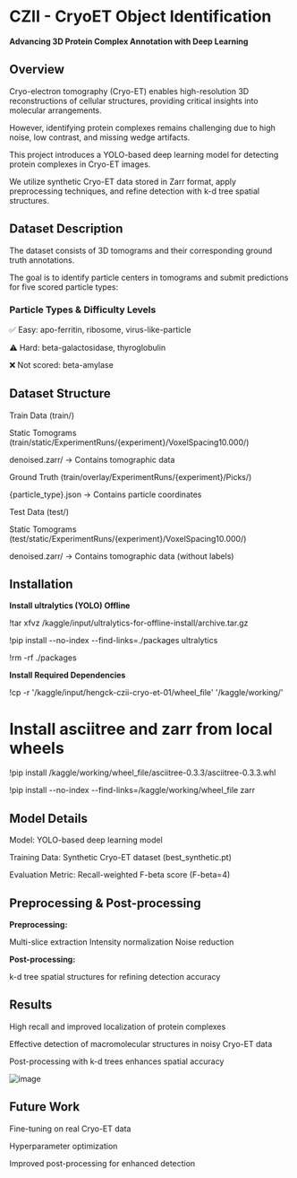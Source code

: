# CZII - CryoET Object Identification

**Advancing 3D Protein Complex Annotation with Deep Learning**

## Overview
Cryo-electron tomography (Cryo-ET) enables high-resolution 3D reconstructions of cellular structures, providing critical insights into molecular arrangements.

However, identifying protein complexes remains challenging due to high noise, low contrast, and missing wedge artifacts.

This project introduces a YOLO-based deep learning model for detecting protein complexes in Cryo-ET images.

We utilize synthetic Cryo-ET data stored in Zarr format, apply preprocessing techniques, and refine detection with k-d tree spatial structures.

## Dataset Description
The dataset consists of 3D tomograms and their corresponding ground truth annotations. 

The goal is to identify particle centers in tomograms and submit predictions for five scored particle types:

### Particle Types & Difficulty Levels

✅ Easy: apo-ferritin, ribosome, virus-like-particle

⚠️ Hard: beta-galactosidase, thyroglobulin

❌ Not scored: beta-amylase

## Dataset Structure

Train Data (train/)

Static Tomograms (train/static/ExperimentRuns/{experiment}/VoxelSpacing10.000/)

denoised.zarr/ → Contains tomographic data

Ground Truth (train/overlay/ExperimentRuns/{experiment}/Picks/)

{particle_type}.json → Contains particle coordinates

Test Data (test/)

Static Tomograms (test/static/ExperimentRuns/{experiment}/VoxelSpacing10.000/)

denoised.zarr/ → Contains tomographic data (without labels)

## Installation

**Install ultralytics (YOLO) Offline**

!tar xfvz /kaggle/input/ultralytics-for-offline-install/archive.tar.gz

!pip install --no-index --find-links=./packages ultralytics

!rm -rf ./packages

**Install Required Dependencies**

!cp -r '/kaggle/input/hengck-czii-cryo-et-01/wheel_file' '/kaggle/working/'

# Install asciitree and zarr from local wheels

!pip install /kaggle/working/wheel_file/asciitree-0.3.3/asciitree-0.3.3.whl

!pip install --no-index --find-links=/kaggle/working/wheel_file zarr

## Model Details

Model: YOLO-based deep learning model

Training Data: Synthetic Cryo-ET dataset (best_synthetic.pt)

Evaluation Metric: Recall-weighted F-beta score (F-beta=4)

## Preprocessing & Post-processing
**Preprocessing:**

Multi-slice extraction
Intensity normalization
Noise reduction

**Post-processing:**

k-d tree spatial structures for refining detection accuracy

## Results

High recall and improved localization of protein complexes

Effective detection of macromolecular structures in noisy Cryo-ET data

Post-processing with k-d trees enhances spatial accuracy

![image](https://github.com/user-attachments/assets/f33fad58-7d2c-4a6f-9361-39bfa7ce309f)


## Future Work

Fine-tuning on real Cryo-ET data

Hyperparameter optimization

Improved post-processing for enhanced detection

